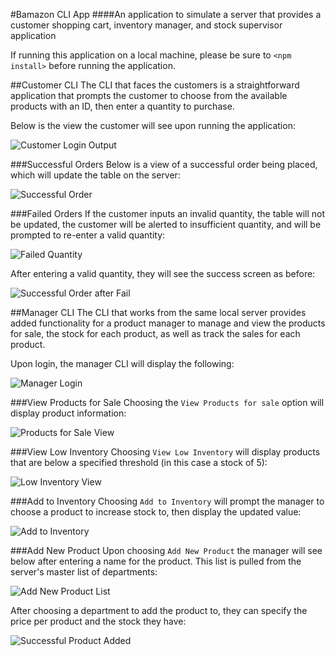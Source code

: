 #Bamazon CLI App
####An application to simulate a server that provides a customer shopping cart, inventory manager, and stock supervisor application

If running this application on a local machine, please be sure to
	`<npm install>`
before running the application.

##Customer CLI
The CLI that faces the customers is a straightforward application that prompts the customer to choose from the available products with an ID, then enter a quantity to purchase.

Below is the view the customer will see upon running the application:

![Customer Login Output](/images/01-Customer-Login-Output.png)

###Successful Orders
Below is a view of a successful order being placed, which will update the table on the server:

![Successful Order](/images/02-Successful-Order.png)

###Failed Orders
If the customer inputs an invalid quantity, the table will not be updated, the customer will be alerted to insufficient quantity, and will be prompted to re-enter a valid quantity:

![Failed Quantity](/images/03-Failed-Quantity.png)

After entering a valid quantity, they will see the success screen as before:

![Successful Order after Fail](/images/04-Successful-Order-After-Fail.png)

##Manager CLI
The CLI that works from the same local server provides added functionality for a product manager to manage and view the products for sale, the stock for each product, as well as track the sales for each product.

Upon login, the manager CLI will display the following:

![Manager Login](/images/05-Manager-Login.png)

###View Products for Sale
Choosing the `View Products for sale` option will display product information:

![Products for Sale View](/images/06-Product-For-Sale-View.png)

###View Low Inventory
Choosing `View Low Inventory` will display products that are below a specified threshold (in this case a stock of 5):

![Low Inventory View](/images/07-Low-Inventory-View.png)

###Add to Inventory
Choosing `Add to Inventory` will prompt the manager to choose a product to increase stock to, then display the updated value:

![Add to Inventory](/images/08-Add-To-Inventory.png)

###Add New Product
Upon choosing `Add New Product` the manager will see below after entering a name for the product.  This list is pulled from the server's master list of departments:

![Add New Product List](/images/09-Add-New-Product-List.png)

After choosing a department to add the product to, they can specify the price per product and the stock they have:

![Successful Product Added](/images/10-Successful-Product-Added.png)